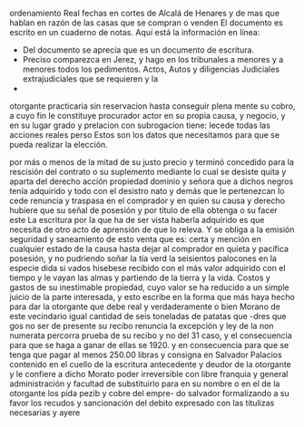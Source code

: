 ordenamiento Real fechas en cortes de Alcalá de Henares y
de
mas que hablan en razón de las casas que se compran o venden
El documento es escrito en un cuaderno de notas. Aquí está la información en línea:

- Del documento se aprecia que es un documento de escritura.
- Preciso comparezca en Jerez, y hago en los tribunales a menores y a menores todos los pedimentos. Actos, Autos y diligencias Judiciales extrajudiciales que se requieren y la
-
otorgante practicaria sin reservacion hasta conseguir plena
mente su cobro, a cuyo fin le constituye procurador actor
en su propia causa, y negocio, y en su lugar grado y prelacion
con subrogacion tiene: lecede todas las acciones reales perso
Estos son los datos que necesitamos para que se pueda realizar la elección.

por más o menos de la mitad de su justo precio y terminó concedido para la rescisión del contrato o su suplemento mediante lo cual se desiste quita y aparta del derecho acción propiedad dominio y señora que a dichos negros tenía adquirido y todo con el desistro
nato y demás que le pertenezcan lo cede renuncia y traspasa en el comprador y en quien su causa y derecho hubiere que su señal de posesión y por título de ella obtenga o su facer este
La escritura por la que ha de ser vista haberla adquirido es que necesita de otro acto de aprensión de que lo releva. Y se obliga a la emisión seguridad y saneamiento de esto venta que es: certa y mención en cualquier estado de la causa hasta dejar al comprador
en quieta y pacífica posesión,
y no pudriendo soñar la tía
verd la seisientos palocones en la especie dida si vados
hisebese recibido con el más valor adquirido con el tiempo y le
vayan las almas y partiendo de la tierra
y la vida.
Costos y gastos de su inestimable propiedad, cuyo valor se ha reducido a un simple juicio de la parte interesada, y esto escribe en la forma que más haya hecho para dar la otorgante que debe real y verdaderamente o bien Morano
de este vecindario igual cantidad de seis toneladas de patatas que -dres que gos no ser de presente su recibo renuncia la excepción y ley de la non numerata percorra prueba de su recibo y no del 31 caso, y el consecuencia para que se haga a ganar de ellas se
1920. y en consecuencia para que se tenga que pagar al menos 250.00 libras y consigna en Salvador Palacios contenido en el cuello de la escritura antecedente y deudor de la otorgante y le confiere a dicho Morato poder irreversible con libre franquia y general
administración y facultad de substituirlo para en su nombre o en el de la otorgante los pida pezib y cobre del empre- do salvador formalizando a su favor los recudos y sancionación del debito expresado con las titulizas necesarias y ayere
